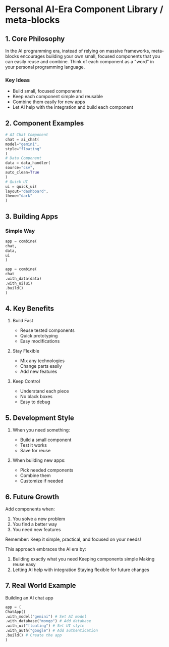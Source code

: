 # Personal AI-Era Component Library / meta-blocks

## 1. Core Philosophy
In the AI programming era, instead of relying on massive frameworks, meta-blocks encourages building your own small, focused components that you can easily reuse and combine. Think of each component as a "word" in your personal programming language.

### Key Ideas
- Build small, focused components
- Keep each component simple and reusable
- Combine them easily for new apps
- Let AI help with the integration and build each component

## 2. Component Examples
```python
# AI Chat Component
chat = ai_chat(
model="gemini",
style="floating"
)
# Data Component
data = data_handler(
source="csv",
auto_clean=True
)
# Quick UI
ui = quick_ui(
layout="dashboard",
theme="dark"
)
```

## 3. Building Apps

### Simple Way
```python
app = combine(
chat,
data,
ui
)

app = combine(
chat
.with_data(data)
.with_ui(ui)
.build()
)
```

## 4. Key Benefits

1. Build Fast
   - Reuse tested components
   - Quick prototyping
   - Easy modifications

2. Stay Flexible
   - Mix any technologies
   - Change parts easily
   - Add new features

3. Keep Control
   - Understand each piece
   - No black boxes
   - Easy to debug

## 5. Development Style

1. When you need something:
   - Build a small component
   - Test it works
   - Save for reuse

2. When building new apps:
   - Pick needed components
   - Combine them
   - Customize if needed

## 6. Future Growth

Add components when:
1. You solve a new problem
2. You find a better way
3. You need new features

Remember: Keep it simple, practical, and focused on your needs!

This approach embraces the AI era by:
1. Building exactly what you need
Keeping components simple
Making reuse easy
4. Letting AI help with integration
Staying flexible for future changes



## 7. Real World Example

Building an AI chat app
```python
app = (
ChatApp()
.with_model("gemini") # Set AI model
.with_database("mongo") # Add database
.with_ui("floating") # Set UI style
.with_auth("google") # Add authentication
.build() # Create the app
)
```


